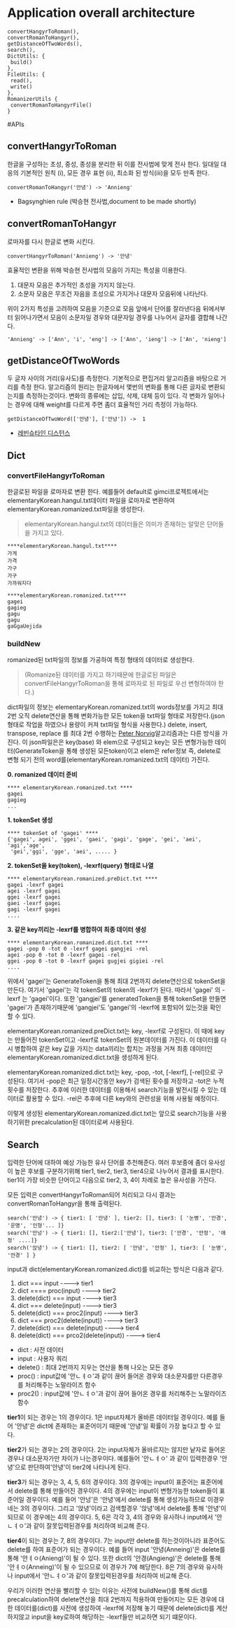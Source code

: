 # Application overall architecture
```
convertHangyrToRoman(),
convertRomanToHangyr(),
getDistanceOfTwoWords(),
search(),
DictUtils: { 
 build() 
},
FileUtils: { 
 read(), 
 write() 
},
RomanizerUtils {
 convertRomanToHangyrFile()
}
```

#APIs

## convertHangyrToRoman
한글을 구성하는 초성, 중성, 종성을 분리한 뒤 이를 전사법에 맞게 전사 한다. 일대일 대응의 기본적인 원칙 (i), 모든 경우 표현 (ii), 최소화 된 방식(iii)을 모두 만족 한다.
```
convertRomanToHangyr('안녕') -> 'Annieng'
```

* Bagsynghien rule (박승현 전사법,document to be made shortly)

## convertRomanToHangyr
로마자를 다시 한글로 변화 시킨다.
```
convertHangyrToRoman('Annieng') -> '안녕'
```
효율적인 변환을 위해 박승현 전사법의 모음이 가지는 특성을 이용한다.

1. 대문자 모음은 추가적인 초성을 가지지 않는다.
2. 소문자 모음은 무조건 자음을 초성으로 가지거나 대문자 모음뒤에 나타난다.


위이 2가지 특성을 고려하여 모음을 기준으로 모음 앞에서 단어를 잘라낸다음 뒤에서부터 읽어나가면서 모음이 소문자일 경우와 대문자일 경우를 나누어서 글자를 결합해 나간다.
```
'Annieng' -> ['Ann', 'i', 'eng'] -> ['Ann', 'ieng'] -> ['An', 'nieng']
```

## getDistanceOfTwoWords
두 글자 사이의 거리(유사도)를 측정한다. 기본적으로 편집거리 알고리즘을 바탕으로 거리를 측정 한다.
알고리즘의 원리는 한글자에서 몇번의 변화를 통해 다른 글자로 변환되는지를 측정하는것이다. 변화의 종류에는 삽입, 삭제, 대체 등이 있다.
각 변화가 일어나는 경우에 대해  weight를 다르게 주면 좀더 효율적인 거리 측정이 가능하다.
```
getDistanceOfTwoWord(['안녕'], ['안넝']) ->  1
```

* [레빈슈타인 디스턴스](http://hsp1116.tistory.com/41)

## Dict


### convertFileHangyrToRoman
한글로된 파일을 로마자로 변환 한다. 예를들어 default로 gimci프로젝트에서는 elementaryKorean.hangul.txt데이터 파일을 로마자로 변환하여 elementaryKorean.romanized.txt파일을 생성한다.
>elementaryKorean.hangul.txt의 데이터들은 의미가 존재하는 알맞은 단어들을 가지고 있다.

```
****elementaryKorean.hangul.txt****
가게
가격
가구
가구
가까워지다
```

```
****elementaryKorean.romanized.txt****
gagei
gagieg
gagu
gagu
gaGgaUejida
```

### buildNew
romanized된 txt파일의 정보를 가공하여 특정 형태의 데이터로 생성한다.
> (Romanize된 데이터를 가지고 하기때문에 한글로된 파일은 convertFileHangyrToRoman을 통해 로마자로 된 파일로 우선 변형하여야 한다.)

dict파일의 정보는 elementaryKorean.romanized.txt의 words정보를 가지고 최대 2번 오직 delete연산을 통해 변화가능한 모든 token을 txt파일 형태로 저장한다.(json형태로 작업을 하였으나 용량이 커져 txt파일 형식을 사용한다.) delete, insert, transpose, replace 를 최대 2번 수행하는  [Peter Norvig](http://norvig.com/spell-correct.html)알고리즘과는 다른 방식을 가진다. 이 json파일은은 key(base) 와 elem으로 구성되고 key는 모든 변형가능한 데이터(GenerateToken을 통해 생성된 모든token)이고 elem은 refer정보 즉, delete로 변형 되기 전의 word를(elementaryKorean.romanized.txt의 데이터) 가진다.

**0. romanized 데이터 준비**
```
**** elementaryKorean.romanized.txt ****
gagei
gagieg
...
```
**1. tokenSet 생성**
```
**** tokenSet of 'gagei' ****
{'gagei', agei', 'ggei', 'gaei', 'gagi', 'gage', 'gei', 'aei', 'agi','age',
 'gei','ggi', 'gge', 'aei', ..... }
```
**2. tokenSet을 key(token), -lexrf(query) 형태로 나열**
```
**** elementaryKorean.romanized.preDict.txt ****
gagei -lexrf gagei
agei -lexrf gagei
ggei -lexrf gagei
gaei -lexrf gagei
gagi -lexrf gagei
....
```
**3. 같은 key끼리는 -lexrf를 병합하여 최종 데이터 생성**
```
**** elementaryKorean.romanized.dict.txt ****
gagei -pop 0 -tot 0 -lexrf gagei gangjei -rel
agei -pop 0 -tot 0 -lexrf gagei -rel
ggei -pop 0 -tot 0 -lexrf gagei gugjei gigiei -rel
....
```
위에서 'gagei'는 GenerateToken을 통해 최대 2번까지 delete연산으로 tokenSet을 만든다. 여기서 'gagei'는 각 tokenSet의 token의 -lexrf가 된다. 따라서 'gagei' 의 -lexrf 는 'gagei'이다. 또한 'gangjei'를 generatedToken을 통해 tokenSet을 만들면 'gagei'가 존재하기때문에 'gangjei'도 'gangei'의 -lexrf에 포함되어 있는것을 확인 할 수 있다.

elementaryKorean.romanized.preDict.txt는 key, -lexrf로 구성된다. 이 때에 key는 만들어진 tokenSet이고 -lexrf로 tokenSet의 원본데이터를 가진다. 이 데이터를 다시 병합하여 같은 key 값을 가지는 data끼리는 합치는 과정을 거쳐 최종 데이터인 elementaryKorean.romanized.dict.txt을 생성하게 된다.

elementaryKorean.romanized.dict.txt는 key, -pop, -tot, [-lexrf], [-rel]으로 구성된다. 여기서 -pop은 최근 일정시간동안 key가 검색된 횟수를 저장하고 -tot은 누적횟수를 저장한다. 추후에 이러한 데이터를 이용해서 search기능을 발전시킬 수 있는 데이터로 활용할 수 있다. -rel은 추후에 다른 key와의 관련성을 위해 사용될 예정이다.


이렇게 생성된 elementaryKorean.romanized.dict.txt는 앞으로 search기능을 사용하기위한 precalculation된 데이터로써 사용된다.



## Search
입력한 단어에 대하여 예상 가능한 유사 단어를 추천해준다. 여러 후보중에 좀더 유사성이 높은 후보를 구분하기위해 tier1, tier2, tier3, tier4으로 나누어서 결과를 표시한다. tier1이 가장 비슷한 단어이고 다음으로 tier2, 3, 4이 차례로 높은 유사성을 가진다.

모든 입력은 convertHangyrToRoman되어 처리되고 다시 결과는 convertRomanToHangyr을 통해 출력된다.
```
search('안녕') -> { tier1: [ '안녕' ], tier2: [], tier3: [ '눈병', '안경', '운명', '인형'... ]}
search('안넝') -> { tier1: [], tier2:['안녕'], tier3: ['안경', '안정', '애정' ....]}
search('앉녕') -> { tier1: [], tier2: [ '안녕', '안정' ], tier3: [ '눈병', '안경' ] }
```
input과 dict(elementaryKorean.romanized.dict)를 비교하는 방식은 다음과 같다.

1. dict === input ----> tier1
2. dict ==== proc(input) ----> tier2
3. delete(dict) === input ----> tier3
4. dict === delete(input) ----> tier3
5. delete(dict) === proc2(input) ----> tier3
6. dict === proc2(delete(input)) ----> tier3
7. delete(dict) === delete(input) ----> tier4
8. delete(dict) === prco2(delete(input)) ----> tier4

* dict : 사전 데이터
* input : 사용자 쿼리
* delete() : 최대 2번까지 지우는 연산을 통해 나오는 모든 경우
* proc() : input값에 '안ㄴㅕㅇ'과 같이 끊어 들어온 경우와 대소문자를만 다른경우를 처리해주는 노말라이즈 함수 
* proc2() : input값에 '안ㄴㅕㅇ'과 같이 끊어 들어온 경우를 처리해주는 노말라이즈 함수


**tier1**이 되는 경우는 1의 경우이다. 1은 input자체가 올바른 데이터일 경우이다. 예를 들어 '안녕'은 dict에 존재하는 표준어이기 때문에 '안녕'일 확률이 가장 높다고 할 수 있다.

**tier2**가 되는 경우는 2의 경우이다. 2는 input자체가 올바르지는 않지만 낱자로 들어온 경우나 대소문자가만 차이가 나는경우이다. 예를들어 '안ㄴㅕㅇ' 과 같이 입력한경우 '안녕'으로 판단하여'안녕'이 tier2에 나타나게 된다.

**tier3**가 되는 경우는 3, 4, 5, 6의 경우이다. 3의 경우에는 input이 표준어는 표준어에서 delete를 통해 만들어진 경우이다. 4의 경우에는 input이 변형가능한 token들이 표준어일 경우이다. 예를 들어 '안넝'은 '안녕'에서 delete를 통해 생성가능하므로 이경우네는 3의 경우이다. 그리고 '앉녕'이라고 검색할경우 '앉녕'에서 delete를 통해 '안녕'이 되므로 이 경우에는 4의 경우이다.
5, 6은 각각 3, 4의 경우와 유사하나 input에서 '안ㄴㅕㅇ'과 같이 잘못입력된경우를 처리하여 비교해 준다.

**tier4**이 되는 경우는 7, 8의 경우이다. 7는 input만 delete를 하는것이아니라 표준어도 delete를 하여 표준어가 되는 경우이다.
예를 들어 input '안녕(Anneing)'은 delete를 통해 '안ㅕㅇ(Anieng)'이 될 수 있다. 또한 dict의 '안경(Angieng)'은 delete를 통해 '안ㅕㅇ(Anneing)'이 될 수 있으므로 이 경우가 7에 해당한다. 8은 7의 경우와 유사하나 input에서 '안ㄴㅕㅇ'과 같이 잘못입력된경우를 처리하여 비교해 준다.


우리가 이러한 연산을 빨리할 수 있는 이유는 사전에 buildNew()를 통해 dict를 precalculation하여 delete연산을 최대 2번까지 적용하여 만들어지는 모든 경우에 대한 데이터를(dict)를 사전에 생성하여 -lexrf에 저장해 놓기 때문에 delete(dict)를 계산하지않고 input을 key로하여 해당하는 -lexrf들만 비교하면 되기 떄문이다.
